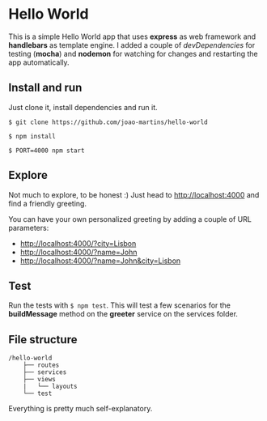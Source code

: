 # Hello World

This is a simple Hello World app that uses **express** as web framework and **handlebars** as template engine. I added a couple of *devDependencies* for testing (**mocha**) and **nodemon** for watching for changes and restarting the app automatically.


## Install and run

Just clone it, install dependencies and run it.

`$ git clone https://github.com/joao-martins/hello-world`

`$ npm install`

`$ PORT=4000 npm start`


## Explore

Not much to explore, to be honest :) Just head to [http://localhost:4000]() and find a friendly greeting.

You can have your own personalized greeting by adding a couple of URL parameters:

 - [http://localhost:4000/?city=Lisbon]()
 - [http://localhost:4000/?name=John]()
 - [http://localhost:4000/?name=John&city=Lisbon]()


## Test

Run the tests with `$ npm test`. This will test a few scenarios for the **buildMessage** method on the **greeter** service on the services folder.


## File structure
```
/hello-world
    ├── routes
    ├── services
    ├── views
    |   └── layouts 
    └── test
```
Everything is pretty much self-explanatory.


